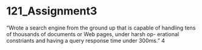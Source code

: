 # 121_Assignment3
“Wrote a search engine from the ground up that is capable of handling tens of thousands of documents or Web pages, under harsh op- erational constriants and having a query response time under 300ms.” 4
